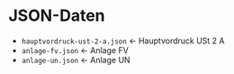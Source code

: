 # JSON-Daten

- `hauptvordruck-ust-2-a.json` ← Hauptvordruck USt 2 A
- `anlage-fv.json` ← Anlage FV
- `anlage-un.json` ← Anlage UN